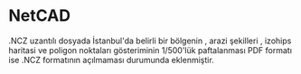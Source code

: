 # NetCAD 
.NCZ uzantılı dosyada İstanbul'da belirli bir bölgenin , arazi şekilleri , izohips haritasi ve poligon noktaları gösteriminin 1/500'lük paftalanması 
PDF formatı ise .NCZ formatının açılmaması durumunda eklenmiştir.
